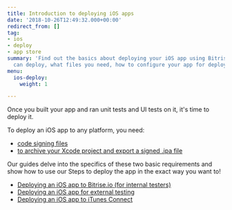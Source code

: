 ```yaml
---
title: Introduction to deploying iOS apps
date: '2018-10-26T12:49:32.000+00:00'
redirect_from: []
tag:
- ios
- deploy
- app store
summary: 'Find out the basics about deploying your iOS app using Bitrise: where you
  can deploy, what files you need, how to configure your app for deployment. '
menu:
  ios-deploy:
    weight: 1

---
```

Once you built your app and ran unit tests and UI tests on it, it's time to deploy it.

To deploy an iOS app to any platform, you need:

* [code signing files](/code-signing/ios-code-signing/code-signing/)
* [to archive your Xcode project and export a signed .ipa file](/code-signing/ios-code-signing/create-signed-ipa-for-xcode/)

Our guides delve into the specifics of these two basic requirements and show how to use our Steps to deploy the app in the exact way you want to!

* [Deploying an iOS app to Bitrise.io (for internal testers)](/deploy/ios-deploy/deploying-an-ios-app-to-bitrise-io/)
* [Deploying an iOS app for external testing](/deploy/ios-deploy/deploying-an-ios-app-for-external-testing/)
* [Deploying an iOS app to iTunes Connect](/deploy/ios-deploy/deploying-an-ios-app-to-itunes-connect/)